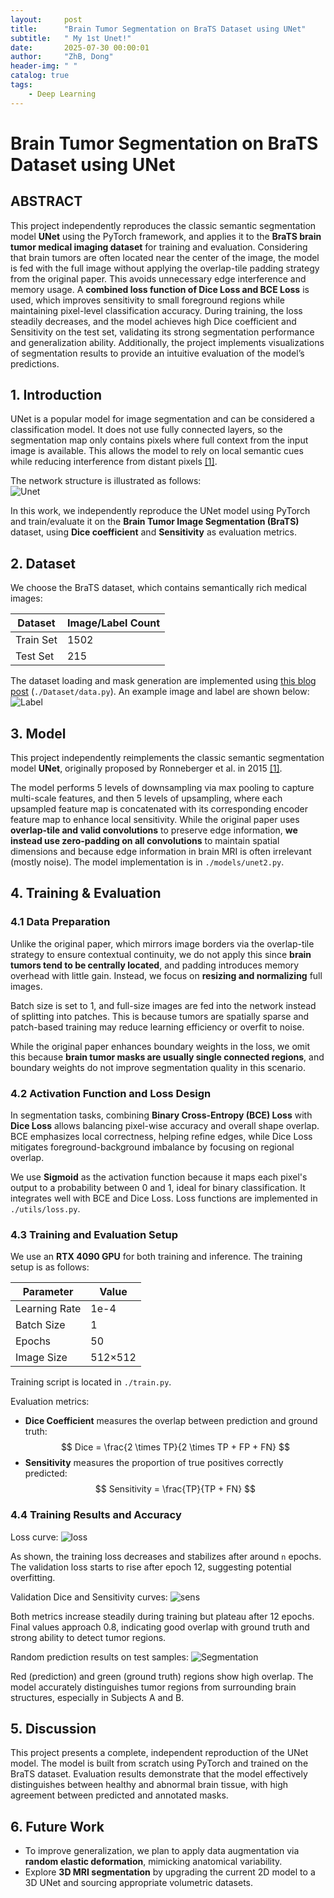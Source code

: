 ```yaml
---
layout:     post
title:      "Brain Tumor Segmentation on BraTS Dataset using UNet"
subtitle:   " My 1st Unet!"
date:       2025-07-30 00:00:01
author:     "ZhB, Dong"
header-img: " "
catalog: true
tags:
    - Deep Learning
---
```


# Brain Tumor Segmentation on BraTS Dataset using UNet

## ABSTRACT
This project independently reproduces the classic semantic segmentation model **UNet** using the PyTorch framework, and applies it to the **BraTS brain tumor medical imaging dataset** for training and evaluation. Considering that brain tumors are often located near the center of the image, the model is fed with the full image without applying the overlap-tile padding strategy from the original paper. This avoids unnecessary edge interference and memory usage. A **combined loss function of Dice Loss and BCE Loss** is used, which improves sensitivity to small foreground regions while maintaining pixel-level classification accuracy. During training, the loss steadily decreases, and the model achieves high Dice coefficient and Sensitivity on the test set, validating its strong segmentation performance and generalization ability. Additionally, the project implements visualizations of segmentation results to provide an intuitive evaluation of the model’s predictions.

## 1. Introduction
UNet is a popular model for image segmentation and can be considered a classification model. It does not use fully connected layers, so the segmentation map only contains pixels where full context from the input image is available. This allows the model to rely on local semantic cues while reducing interference from distant pixels [[1]](https://arxiv.org/abs/1505.04597).

The network structure is illustrated as follows:  
![Unet](https://github.com/ZhB-Dong/ZhB-Dong.github.io/raw/d85b9ebc9b7efda048dbcae77a0602726f25b2b1/img/Unet/fig1-unet.png "Unet")

In this work, we independently reproduce the UNet model using PyTorch and train/evaluate it on the **Brain Tumor Image Segmentation (BraTS)** dataset, using **Dice coefficient** and **Sensitivity** as evaluation metrics.

## 2. Dataset
We choose the BraTS dataset, which contains semantically rich medical images:

| Dataset   | Image/Label Count |
|-----------|-------------------|
| Train Set | 1502              |
| Test Set  | 215               |

The dataset loading and mask generation are implemented using [this blog post](https://zhuanlan.zhihu.com/p/1895864478723186793) (`./Dataset/data.py`). An example image and label are shown below:  
![Label](https://github.com/ZhB-Dong/ZhB-Dong.github.io/raw/d85b9ebc9b7efda048dbcae77a0602726f25b2b1/img/Unet/label.png "label")

## 3. Model
This project independently reimplements the classic semantic segmentation model **UNet**, originally proposed by Ronneberger et al. in 2015 [[1]](https://arxiv.org/abs/1505.04597).

The model performs 5 levels of downsampling via max pooling to capture multi-scale features, and then 5 levels of upsampling, where each upsampled feature map is concatenated with its corresponding encoder feature map to enhance local sensitivity. While the original paper uses **overlap-tile and valid convolutions** to preserve edge information, **we instead use zero-padding on all convolutions** to maintain spatial dimensions and because edge information in brain MRI is often irrelevant (mostly noise). The model implementation is in `./models/unet2.py`.

## 4. Training & Evaluation

### 4.1 Data Preparation
Unlike the original paper, which mirrors image borders via the overlap-tile strategy to ensure contextual continuity, we do not apply this since **brain tumors tend to be centrally located**, and padding introduces memory overhead with little gain. Instead, we focus on **resizing and normalizing** full images.

Batch size is set to 1, and full-size images are fed into the network instead of splitting into patches. This is because tumors are spatially sparse and patch-based training may reduce learning efficiency or overfit to noise.

While the original paper enhances boundary weights in the loss, we omit this because **brain tumor masks are usually single connected regions**, and boundary weights do not improve segmentation quality in this scenario.

### 4.2 Activation Function and Loss Design
In segmentation tasks, combining **Binary Cross-Entropy (BCE) Loss** with **Dice Loss** allows balancing pixel-wise accuracy and overall shape overlap. BCE emphasizes local correctness, helping refine edges, while Dice Loss mitigates foreground-background imbalance by focusing on regional overlap.

We use **Sigmoid** as the activation function because it maps each pixel's output to a probability between 0 and 1, ideal for binary classification. It integrates well with BCE and Dice Loss. Loss functions are implemented in `./utils/loss.py`.

### 4.3 Training and Evaluation Setup
We use an **RTX 4090 GPU** for both training and inference. The training setup is as follows:

| Parameter     | Value     |
|---------------|-----------|
| Learning Rate | 1e-4      |
| Batch Size    | 1         |
| Epochs        | 50        |
| Image Size    | 512×512   |

Training script is located in `./train.py`.

Evaluation metrics:

- **Dice Coefficient** measures the overlap between prediction and ground truth:
  $$
  Dice = \frac{2 \times TP}{2 \times TP + FP + FN}
  $$
- **Sensitivity** measures the proportion of true positives correctly predicted:
  $$
  Sensitivity = \frac{TP}{TP + FN}
  $$

### 4.4 Training Results and Accuracy
Loss curve:
![loss](https://github.com/ZhB-Dong/ZhB-Dong.github.io/raw/d85b9ebc9b7efda048dbcae77a0602726f25b2b1/img/Unet/loss.png "loss")

As shown, the training loss decreases and stabilizes after around `n` epochs. The validation loss starts to rise after epoch 12, suggesting potential overfitting.

Validation Dice and Sensitivity curves:
![sens](https://github.com/ZhB-Dong/ZhB-Dong.github.io/raw/d85b9ebc9b7efda048dbcae77a0602726f25b2b1/img/Unet/testDiceSens.png "sens")

Both metrics increase steadily during training but plateau after 12 epochs. Final values approach 0.8, indicating good overlap with ground truth and strong ability to detect tumor regions.

Random prediction results on test samples:
![Segmentation](https://github.com/ZhB-Dong/ZhB-Dong.github.io/raw/d85b9ebc9b7efda048dbcae77a0602726f25b2b1/img/Unet/seg_res.png "segmentation")

Red (prediction) and green (ground truth) regions show high overlap. The model accurately distinguishes tumor regions from surrounding brain structures, especially in Subjects A and B.

## 5. Discussion
This project presents a complete, independent reproduction of the UNet model. The model is built from scratch using PyTorch and trained on the BraTS dataset. Evaluation results demonstrate that the model effectively distinguishes between healthy and abnormal brain tissue, with high agreement between predicted and annotated masks.

## 6. Future Work
- To improve generalization, we plan to apply data augmentation via **random elastic deformation**, mimicking anatomical variability.
- Explore **3D MRI segmentation** by upgrading the current 2D model to a 3D UNet and sourcing appropriate volumetric datasets.
